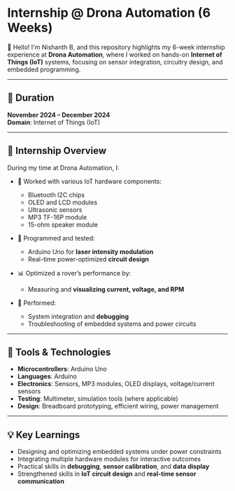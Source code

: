 # Internship @ Drona Automation (6 Weeks)

👋 Hello! I'm Nishanth B, and this repository highlights my 6-week internship experience at **Drona Automation**, where I worked on hands-on **Internet of Things (IoT)** systems, focusing on sensor integration, circuitry design, and embedded programming.

---

## 📅 Duration

**November 2024 – December 2024**  
**Domain**: Internet of Things (IoT)

---

## 💼 Internship Overview

During my time at Drona Automation, I:

- 🔌 Worked with various IoT hardware components:
  - Bluetooth I2C chips  
  - OLED and LCD modules  
  - Ultrasonic sensors  
  - MP3 TF-16P module  
  - 15-ohm speaker module  

- 🧠 Programmed and tested:
  - Arduino Uno for **laser intensity modulation**
  - Real-time power-optimized **circuit design**

- 📊 Optimized a rover’s performance by:
  - Measuring and **visualizing current, voltage, and RPM**

- 🧪 Performed:
  - System integration and **debugging**
  - Troubleshooting of embedded systems and power circuits

---

## 🔧 Tools & Technologies

- **Microcontrollers**: Arduino Uno  
- **Languages**:  Arduino  
- **Electronics**: Sensors, MP3 modules, OLED displays, voltage/current sensors  
- **Testing**: Multimeter, simulation tools (where applicable)  
- **Design**: Breadboard prototyping, efficient wiring, power management  

---

## 💡 Key Learnings

- Designing and optimizing embedded systems under power constraints  
- Integrating multiple hardware modules for interactive outcomes  
- Practical skills in **debugging**, **sensor calibration**, and **data display**  
- Strengthened skills in **IoT circuit design** and **real-time sensor communication**
